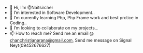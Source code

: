- 👋 Hi, I’m @Naitsircher
- 👀 I’m interested in Software Development..
- 🌱 I’m currently learning Php, Php Frame work and best prctice in Coding..
- 💞️ I’m looking to collaborate on my projects...
- 📫 How to reach me? Send me an email @ chanchristianarana@gmail.com, Send me message on Signal Neyt(09452676627)

<!---
Naitsircher/Naitsircher is a ✨ special ✨ repository because its `README.md` (this file) appears on your GitHub profile.
You can click the Preview link to take a look at your changes.
--->
